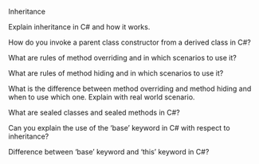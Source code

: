 
Inheritance

Explain inheritance in C# and how it works.

How do you invoke a parent class constructor from a derived class in C#?

What are rules of method overriding and in which scenarios to use it?

What are rules of method hiding and in which scenarios to use it?

What is the difference between method overriding and method hiding and when to use which one. Explain with real world scenario.

What are sealed classes and sealed methods in C#?

Can you explain the use of the ‘base’ keyword in C# with respect to inheritance?

Difference between ‘base’ keyword and ‘this’ keyword in C#?